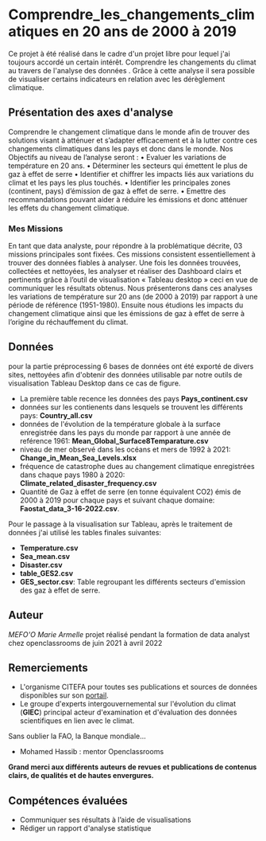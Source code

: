 # Comprendre_les_changements_climatiques en 20 ans de 2000 à 2019
Ce projet à été réalisé dans le cadre d'un projet libre pour lequel j'ai toujours accordé un certain intérêt.  Comprendre les changements du climat au travers de l'analyse des données . Grâce à cette analyse il sera possible de visualiser certains indicateurs en relation avec les dérèglement climatique. 

## Présentation des axes d'analyse
Comprendre le changement climatique dans le monde afin de trouver des solutions visant à atténuer et s’adapter efficacement et à la lutter contre ces changements climatiques dans les pays et donc dans le monde.
Nos Objectifs au niveau de l’analyse seront :
•	Evaluer les variations de température en 20 ans.
•	Déterminer les secteurs qui émettent le plus de gaz à effet de serre
•	Identifier et chiffrer les impacts liés aux variations du climat et les pays les plus touchés.
•	Identifier les principales zones (continent, pays) d’émission de gaz à effet de serre.
•	Emettre des recommandations pouvant aider à réduire les émissions et donc atténuer les effets du changement climatique.
### Mes Missions
En tant que data analyste, pour répondre à la problématique décrite, 03 missions principales sont fixées. Ces missions consistent essentiellement à trouver des données fiables à analyser.  Une fois les données trouvées, collectées et nettoyées, les analyser et réaliser des Dashboard clairs et pertinents grâce à l’outil de visualisation « Tableau desktop » ceci en vue de communiquer les résultats obtenus. Nous présenterons dans ces analyses les variations de température sur 20 ans (de 2000 à 2019) par rapport à une période de référence (1951-1980). Ensuite nous étudions les impacts du changement climatique ainsi que les émissions de gaz à effet de serre à l’origine du réchauffement du climat. 


## **Données**
pour la partie préprocessing 6 bases de données ont été exporté de divers sites, nettoyées afin d'obtenir des données utilisable par notre outils de visualisation Tableau Desktop dans ce cas de figure.
- La première table recence les données des pays **Pays_continent.csv**
- données sur les contienents dans lesquels se trouvent les différents pays: **Country_all.csv**
- données de l'évolution de la  température globale à la surface enregistrée dans les pays du monde par rapport à une année de reférence 1961: **Mean_Global_Surface8Temparature.csv**
- niveau de mer observé dans les océans et mers de 1992 à 2021: **Change_in_Mean_Sea_Levels.xlsx**
- fréquence de catastrophe dues au changement climatique enregistrées dans chaque pays 1980 à 2020: **Climate_related_disaster_frequency.csv**
- Quantité de Gaz à effet de serre (en tonne équivalent CO2) émis de 2000 à 2019 pour chaque pays et suivant chaque domaine: **Faostat_data_3-16-2022.csv**.

Pour le passage à la visualisation sur  Tableau, après le traitement de données j'ai utilisé les tables finales suivantes:
- **Temperature.csv**
- **Sea_mean.csv**
- **Disaster.csv**
- **table_GES2.csv**
- **GES_sector.csv**: Table regroupant les différents secteurs d'emission des gaz à effet de serre.

## **Auteur**
*MEFO'O Marie Armelle*
projet réalisé pendant la formation de data analyst chez openclassrooms de juin 2021 à avril 2022

## Remerciements
* L'organisme CITEFA pour toutes ses publications et sources de données disponibles sur son [portail](https://www.citepa.org/fr/2020_06_a07/).
* Le groupe d'experts intergouvernemental sur l'évolution du climat (**GIEC**) principal acteur d'examination et d'évaluation des données scientifiques en lien avec le climat.

Sans oublier la FAO, la Banque mondiale...
* Mohamed Hassib : mentor Openclassrooms

**Grand merci aux différents auteurs de revues et publications de contenus clairs, de qualités et de hautes envergures.**

## **Compétences évaluées**
- Communiquer ses résultats à l’aide de visualisations
- Rédiger un rapport d'analyse statistique
